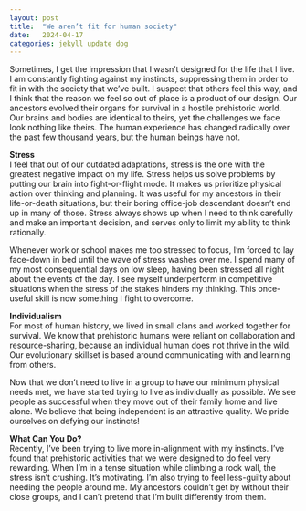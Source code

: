 ```yaml
---
layout: post
title:  "We aren’t fit for human society"
date:   2024-04-17
categories: jekyll update dog
---
```


Sometimes, I get the impression that I wasn’t designed for the life that I live. I am constantly fighting against my instincts, suppressing them in order to fit in with the society that we’ve built. I suspect that others feel this way, and I think that the reason we feel so out of place is a product of our design. Our ancestors evolved their organs for survival in a hostile prehistoric world. Our brains and bodies are identical to theirs, yet the challenges we face look nothing like theirs. The human experience has changed radically over the past few thousand years, but the human beings have not.

**Stress**
<br style="line-height: 10px" />
I feel that out of our outdated adaptations, stress is the one with the greatest negative impact on my life. Stress helps us solve problems by putting our brain into fight-or-flight mode. It makes us prioritize physical action over thinking and planning. It was useful for my ancestors in their life-or-death situations, but their boring office-job descendant doesn’t end up in many of those. Stress always shows up when I need to think carefully and make an important decision, and serves only to limit my ability to think rationally.

Whenever work or school makes me too stressed to focus, I’m forced to lay face-down in bed until the wave of stress washes over me. I spend many of my most consequential days on low sleep, having been stressed all night about the events of the day. I see myself underperform in competitive situations when the stress of the stakes hinders my thinking. This once-useful skill is now something I fight to overcome.

**Individualism**
<br style="line-height: 10px" />
For most of human history, we lived in small clans and worked together for survival. We know that prehistoric humans were reliant on collaboration and resource-sharing, because an individual human does not thrive in the wild. Our evolutionary skillset is based around communicating with and learning from others.

Now that we don’t need to live in a group to have our minimum physical needs met, we have started trying to live as individually as possible. We see people as successful when they move out of their family home and live alone. We believe that being independent is an attractive quality. We pride ourselves on defying our instincts!

**What Can You Do?**
<br style="line-height: 10px" />
Recently, I’ve been trying to live more in-alignment with my instincts. I’ve found that prehistoric activities that we were designed to do feel very rewarding. When I’m in a tense situation while climbing a rock wall, the stress isn’t crushing. It’s motivating. I’m also trying to feel less-guilty about needing the people around me. My ancestors couldn’t get by without their close groups, and I can’t pretend that I’m built differently from them.

